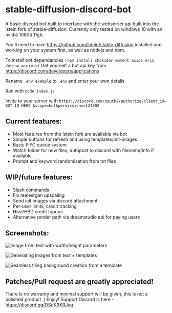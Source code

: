 # stable-diffusion-discord-bot

A basic discord bot built to interface with the webserver api built into the lstein fork of stable-diffusion.
Currently only tested on windows 10 with an nvidia 1080ti 11gb.

You'll need to have https://github.com/lstein/stable-diffusion installed and working on your system first, as well as nodejs and npm.

To install bot dependancies : `npm install chokidar moment axios eris dotenv minimist`
Get yourself a bot api key from https://discord.com/developers/applications

Rename `.env.example` to `.env` and enter your own details

Run with `node index.js`

Invite to your server with `https://discord.com/oauth2/authorize?client_id= BOT ID HERE &scope=bot&permissions=124992`

## Current features:
- Most features from the lstein fork are available via bot
- Simple buttons for refresh and using templates/init-images
- Basic FIFO queue system
- Watch folder for new files, autopost to discord with filename/info if available
- Prompt and keyword randomisation from txt files

## WIP/future features:
- Slash commands
- Fix realesrgan upscaling
- Send init images via discord attachment
- Per-user limits, credit tracking
- Hive/HBD credit topups
- Alternative render path via dreamstudio api for paying users

## Screenshots:

![Image from text with width/height parameters](https://media.discordapp.net/attachments/968822563662860338/1018016731475751102/unknown.png "Image from text with width/height parameters")

![Generating images from text + templates](https://media.discordapp.net/attachments/968822563662860338/1018015274802364476/unknown.png "Generating images from text + template")

![Seamless tiling background creation from a template](https://media.discordapp.net/attachments/968822563662860338/1018017771243720704/unknown.png "Seamless tiling background creation from a template")


Patches/Pull request are greatly appreciated!
-----------------------
There is no warranty and minimal support will be given, this is not a polished product :)
Enjoy!
Support Discord is here - https://discord.gg/DSdK9KRJxq
